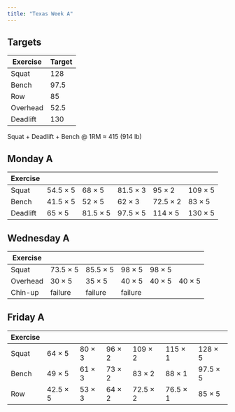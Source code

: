 ```yaml
---
title: "Texas Week A"
---
```



## Targets

| Exercise | Target |
| ---      | ------ |
| Squat    | 128 |
| Bench    | 97.5 |
| Row      | 85 |
| Overhead | 52.5 |
| Deadlift | 130 |

Squat + Deadlift + Bench @ 1RM ≈ 415 (914 lb)
    
## Monday A

| Exercise |     |     |     |     |     |
| ---      | --- | --- | --- | --- | --- |
| Squat    | 54.5 × 5 | 68 × 5 | 81.5 × 3 | 95 × 2 | 109 × 5 | 109 × 5 | 109 × 5 | 109 × 5 | 109 × 5 |
| Bench    | 41.5 × 5 | 52 × 5 | 62 × 3 | 72.5 × 2 | 83 × 5 | 83 × 5 | 83 × 5 | 83 × 5 | 83 × 5 |
| Deadlift | 65 × 5 | 81.5 × 5 | 97.5 × 5 | 114 × 5 | 130 × 5 |

## Wednesday A

| Exercise |     |     |     |     |     |
| ---      | --- | --- | --- | --- | --- |
| Squat    | 73.5 × 5 | 85.5 × 5 | 98 × 5 | 98 × 5 |
| Overhead | 30 × 5 | 35 × 5 | 40 × 5 | 40 × 5 | 40 × 5 |
| Chin-up  | failure | failure | failure |

## Friday A

| Exercise |     |     |     |     |     |     |
| ---      | --- | --- | --- | --- | --- | --- |
| Squat    | 64 × 5 | 80 × 3 | 96 × 2 | 109 × 2 | 115 × 1 | 128 × 5 |
| Bench    | 49 × 5 | 61 × 3 | 73 × 2 | 83 × 2 | 88 × 1 | 97.5 × 5 |
| Row      | 42.5 × 5 | 53 × 3 | 64 × 2 | 72.5 × 2 | 76.5 × 1 | 85 × 5 |


